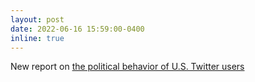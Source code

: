 ```yaml
---
layout: post
date: 2022-06-16 15:59:00-0400
inline: true
---
```


New report on [the political behavior of U.S. Twitter
users](https://www.pewresearch.org/politics/2022/06/16/politics-on-twitter-one-third-of-tweets-from-u-s-adults-are-political/)
